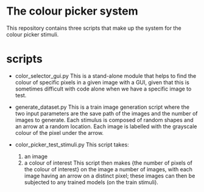 # The colour picker system 
This repository contains three scripts that make up the system for the colour picker stimuli.

# scripts
- color_selector_gui.py
    This is a stand-alone module that helps to find the colour of specific pixels in a given image with a GUI, given that this is sometimes difficult with code alone when we have a specific image to test.

- generate_dataset.py
    This is a train image generation script where the two input parameters are the save path of the images and the number of images to generate. Each stimulus is composed of random shapes and an arrow at a random location. Each image is labelled with the grayscale colour of the pixel under the arrow.

- color_picker_test_stimuli.py
    This script takes:
    1. an image
    2. a colour of interest
    This script then makes {the number of pixels of the colour of interest} on the image a number of images, with each image having an arrow on a distinct pixel; these images can then be subjected to any trained models (on the train stimuli).